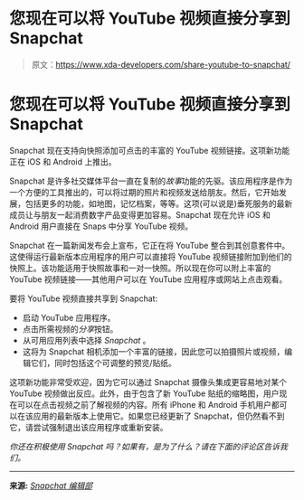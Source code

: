 # 您现在可以将 YouTube 视频直接分享到 Snapchat

> 原文：<https://www.xda-developers.com/share-youtube-to-snapchat/>

# 您现在可以将 YouTube 视频直接分享到 Snapchat

Snapchat 现在支持向快照添加可点击的丰富的 YouTube 视频链接。这项新功能正在 iOS 和 Android 上推出。

Snapchat 是许多社交媒体平台一直在复制的*故事*功能的先驱。该应用程序是作为一个方便的工具推出的，可以将过期的照片和视频发送给朋友。然后，它开始发展，包括更多的功能，如地图，记忆档案，等等。这项(可以说是)垂死服务的最新成员让与朋友一起消费数字产品变得更加容易。Snapchat 现在允许 iOS 和 Android 用户直接在 Snaps 中分享 YouTube 视频。

Snapchat 在一篇新闻发布会上宣布，它正在将 YouTube 整合到其创意套件中。这使得运行最新版本应用程序的用户可以直接将 YouTube 视频链接附加到他们的快照上。该功能适用于快照故事和一对一快照。所以现在你可以附上丰富的 YouTube 视频链接——其他用户可以在 YouTube 应用程序或网站上点击观看。

要将 YouTube 视频直接共享到 Snapchat:

*   启动 YouTube 应用程序。
*   点击所需视频的*分享*按钮。
*   从可用应用列表中选择 *Snapchat* 。
*   这将为 Snapchat 相机添加一个丰富的链接，因此您可以拍摄照片或视频，编辑它们，同时包括这个可调整的预览/贴纸。

这项新功能非常受欢迎，因为它可以通过 Snapchat 摄像头集成更容易地对某个 YouTube 视频做出反应。此外，由于包含了新 YouTube 贴纸的缩略图，用户现在可以在点击视频之前了解视频的内容。所有 iPhone 和 Android 手机用户都可以在该应用的最新版本上使用它。如果您已经更新了 Snapchat，但仍然看不到它，请尝试强制退出该应用程序或重新安装。

*你还在积极使用 Snapchat 吗？如果有，是为了什么？请在下面的评论区告诉我们。*

* * *

**来源:** [*Snapchat 编辑部*](https://newsroom.snap.com/youtube-creativekit-integration)